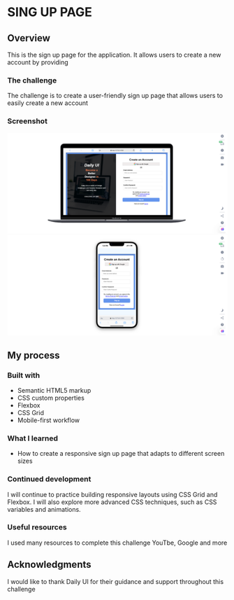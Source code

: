# SING UP PAGE

## Overview
This is the sign up page for the application. It allows users to create a new account by providing

### The challenge
The challenge is to create a user-friendly sign up page that allows users to easily create a new account
### Screenshot

![](/Challenge%20001/design/laptop.png)
![](/Challenge%20001/design/mobile.png)


## My process

### Built with

- Semantic HTML5 markup
- CSS custom properties
- Flexbox
- CSS Grid
- Mobile-first workflow

### What I learned
- How to create a responsive sign up page that adapts to different screen sizes 

### Continued development
I will continue to practice building responsive layouts using CSS Grid and Flexbox. I will also explore more advanced CSS techniques, such as CSS variables and animations. 

### Useful resources
I used many resources to complete this challenge YouTbe, Google and more 

## Acknowledgments
I would like to thank Daily UI for their guidance and support throughout this challenge

